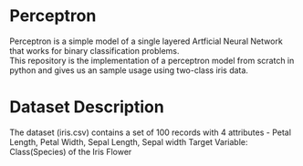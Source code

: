 # Perceptron
Perceptron is a simple model of a single layered Artficial Neural Network that works for binary classification problems.    
  This repository is the implementation of a perceptron model from scratch in python and gives us an sample usage using two-class iris data.
# Dataset Description

The dataset (iris.csv) contains a set of 100 records with 4 attributes - Petal Length, Petal Width, Sepal Length, Sepal width
Target Variable: Class(Species) of the Iris Flower
